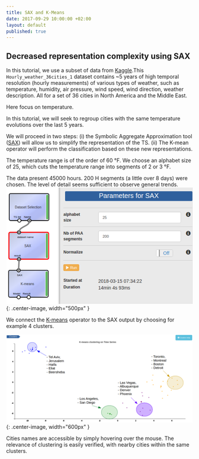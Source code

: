 ```yaml
---
title: SAX and K-Means
date: 2017-09-29 10:00:00 +02:00
layout: default
published: true
---
```



Decreased representation complexity using SAX
---------------------------------------------

In this tutorial, we use a subset of data from [Kaggle](https://www.kaggle.com/selfishgene/historical-hourly-weather-data).This `Hourly_weather_36cities_1` dataset contains ~5 years of high temporal resolution (hourly measurements) of various types of weather, such as temperature, humidity, air pressure, wind speed, wind direction, weather description. All for a set of 36 cities in North America and the Middle East.

Here focus on temperature.

In this tutorial, we will seek to regroup cities with the same temperature evolutions over the last 5 years.

We will proceed in two steps: (i) the Symbolic Aggregate Approximation tool ([SAX](/doc/operators/sax.html)) will allow us to simplify the representation of the TS. (ii) The K-mean operator will perform the classification based on these new representations.


The temperature range is of the order of 60 °F. We choose an alphabet size of 25, which cuts the temperature range into segments of 2 or 3 °F.




The data present 45000 hours. 200 H segments (a little over 8 days) were chosen. The level of detail seems sufficient to observe general trends.
![Alternate Text](/img/tuto5/sax_parameters.png){: .center-image, width="500px" }

We connect the [K-means](/doc/operators/kmeans.html) operator to the SAX output by choosing for example 4 clusters.

![Alternate Text](/img/tuto5/kmeans_sax.png "Clusters visualisation"){: .center-image, width="600px" }

Cities names are accessible by simply hovering over the mouse. The relevance of clustering is easily verified, with nearby cities within the same clusters.
